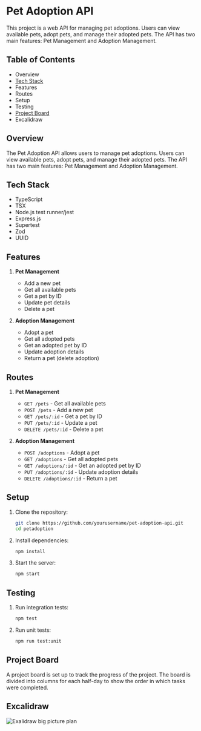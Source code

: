 # Pet Adoption API

This project is a web API for managing pet adoptions. Users can view available pets, adopt pets, and manage their adopted pets. The API has two main features: Pet Management and Adoption Management.

## Table of Contents

- Overview
- [Tech Stack](#tech-stack)
- Features
- Routes
- Setup
- Testing
- [Project Board](#project-board)
- Excalidraw

## Overview

The Pet Adoption API allows users to manage pet adoptions. Users can view available pets, adopt pets, and manage their adopted pets. The API has two main features: Pet Management and Adoption Management.

## Tech Stack

- TypeScript
- TSX
- Node.js test runner/jest
- Express.js
- Supertest
- Zod
- UUID

## Features

1. **Pet Management**

   - Add a new pet
   - Get all available pets
   - Get a pet by ID
   - Update pet details
   - Delete a pet

2. **Adoption Management**
   - Adopt a pet
   - Get all adopted pets
   - Get an adopted pet by ID
   - Update adoption details
   - Return a pet (delete adoption)

## Routes

1. **Pet Management**

   - `GET /pets` - Get all available pets
   - `POST /pets` - Add a new pet
   - `GET /pets/:id` - Get a pet by ID
   - `PUT /pets/:id` - Update a pet
   - `DELETE /pets/:id` - Delete a pet

2. **Adoption Management**
   - `POST /adoptions` - Adopt a pet
   - `GET /adoptions` - Get all adopted pets
   - `GET /adoptions/:id` - Get an adopted pet by ID
   - `PUT /adoptions/:id` - Update adoption details
   - `DELETE /adoptions/:id` - Return a pet

## Setup

1. Clone the repository:

   ```bash
   git clone https://github.com/yourusername/pet-adoption-api.git
   cd petadoption
   ```

2. Install dependencies:

   ```bash
   npm install
   ```

3. Start the server:
   ```bash
   npm start
   ```

## Testing

1. Run integration tests:

   ```bash
   npm test
   ```

2. Run unit tests:
   ```bash
   npm run test:unit
   ```

## Project Board

A project board is set up to track the progress of the project. The board is divided into columns for each half-day to show the order in which tasks were completed.

## Excalidraw

![Exalidraw big picture plan](https://github.com/user-attachments/assets/8bbd0c74-e257-420b-9140-2ce37b39419b)
